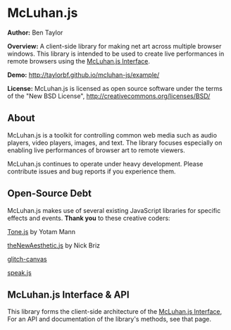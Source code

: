 # McLuhan.js

**Author:** Ben Taylor

**Overview:** A client-side library for making net art across multiple browser windows. This library is intended to be used to create live performances in remote browsers using the [McLuhan.js Interface](https://github.com/taylorbf/mcluhan.js-performance-environment).

**Demo:** http://taylorbf.github.io/mcluhan-js/example/

**License:** McLuhan.js is licensed as open source software under the terms of the "New BSD License", http://creativecommons.org/licenses/BSD/


## About

McLuhan.js is a toolkit for controlling common web media such as audio players, video players, images, and text. The library focuses especially on enabling live performances of browser art to remote viewers.

McLuhan.js continues to operate under heavy development. Please contribute issues and bug reports if you experience them.

## Open-Source Debt

McLuhan.js makes use of several existing JavaScript libraries for specific effects and events. **Thank you** to these creative coders:

[Tone.js](https://github.com/TONEnoTONE/Tone.js/) by Yotam Mann

[theNewAesthetic.js](http://nickbriz.com/thenewaesthetic/) by Nick Briz

[glitch-canvas](https://github.com/snorpey/glitch-canvas)

[speak.js](https://github.com/mattytemple/speak-js)

## McLuhan.js Interface & API

This library forms the client-side architecture of the [McLuhan.js Interface](https://github.com/taylorbf/mcluhan.js-performance-environment), For an API and documentation of the library's methods, see that page.

